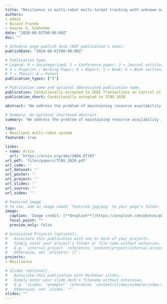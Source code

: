 ```yaml
---
title: "Resilience in multi-robot multi-target tracking with unknown number of targets through reconfiguration"
authors:
- admin
- Nicole Fronda
- Gaurav S. Sukhatme
date: "2020-08-01T00:00:00Z"
doi: ""

# Schedule page publish date (NOT publication's date).
publishDate: "2020-08-01T00:00:00Z"

# Publication type.
# Legend: 0 = Uncategorized; 1 = Conference paper; 2 = Journal article;
# 3 = Preprint / Working Paper; 4 = Report; 5 = Book; 6 = Book section;
# 7 = Thesis; 8 = Patent
publication_types: ["2"]

# Publication name and optional abbreviated publication name.
publication: Conditionally accepted to IEEE Transactions on Control of Network Systems
publication_short: Conditionally accepted to TCNS 2020

abstract: "We address the problem of maintaining resource availability in a networked multi-robot team performing distributed tracking of unknown number of targets in an environment of interest. Based on our model, robots are equipped with sensing and computational resources enabling them to cooperatively track a set of targets in an environment using a distributed Probability Hypothesis Density (PHD) filter. We use the trace of a robot's sensor measurement noise covariance matrix to quantify its sensing quality. While executing the tracking task, if a robot experiences sensor quality degradation, then robot team's communication network is reconfigured such that the robot with the faulty sensor may share information with other robots to improve the team's target tracking ability without enforcing a large change in the number of active communication links. A central system which monitors the team executes all the network reconfiguration computations. We consider two different PHD fusion methods in this paper and propose four different Mixed Integer Semi-Definite Programming (MISDP) formulations (two formulations for each PHD fusion method) to accomplish our objective. All four MISDP formulations are validated in simulation."

# Summary. An optional shortened abstract.
summary: "We address the problem of maintaining resource availability in a networked multi-robot team performing distributed tracking of unknown number of targets in an environment of interest."

tags:
- Resilient multi-robot system
featured: true

links:
- name: Arxiv
  url: 'https://arxiv.org/abs/2004.07197'
url_pdf: 'files/papers/TCNS_2020.pdf'
url_code: ''
url_dataset: ''
url_poster: ''
url_project: ''
url_slides: ''
url_source: ''
url_video: ''

# Featured image
# To use, add an image named `featured.jpg/png` to your page's folder.
image:
  caption: 'Image credit: [**Unsplash**](https://unsplash.com/photos/pLCdAaMFLTE)'
  focal_point: ""
  preview_only: false

# Associated Projects (optional).
#   Associate this publication with one or more of your projects.
#   Simply enter your project's folder or file name without extension.
#   E.g. `internal-project` references `content/project/internal-project/index.md`.
#   Otherwise, set `projects: []`.
projects:
- Resilience

# Slides (optional).
#   Associate this publication with Markdown slides.
#   Simply enter your slide deck's filename without extension.
#   E.g. `slides: "example"` references `content/slides/example/index.md`.
#   Otherwise, set `slides: ""`.
slides: ""
---
```


